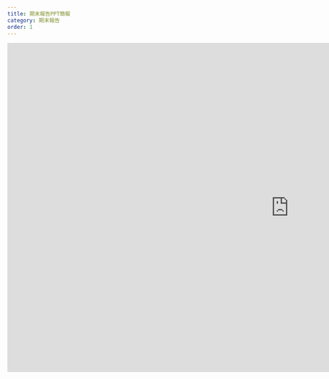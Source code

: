 ```yaml
---
title: 期末報告PPT簡報
category: 期末報告
order: 1
---
```

<iframe src="https://docs.google.com/presentation/d/e/2PACX-1vQlA6pL8D5NKXhZfH4eBBLw8Zqs2Mxo2PgUiGYBJoufgbb3VJ13-1ohO6mMf_TyFg/embed?start=true&loop=true&delayms=2000" frameborder="0" width="1280" height="749" allowfullscreen="true" mozallowfullscreen="true" webkitallowfullscreen="true"></iframe>